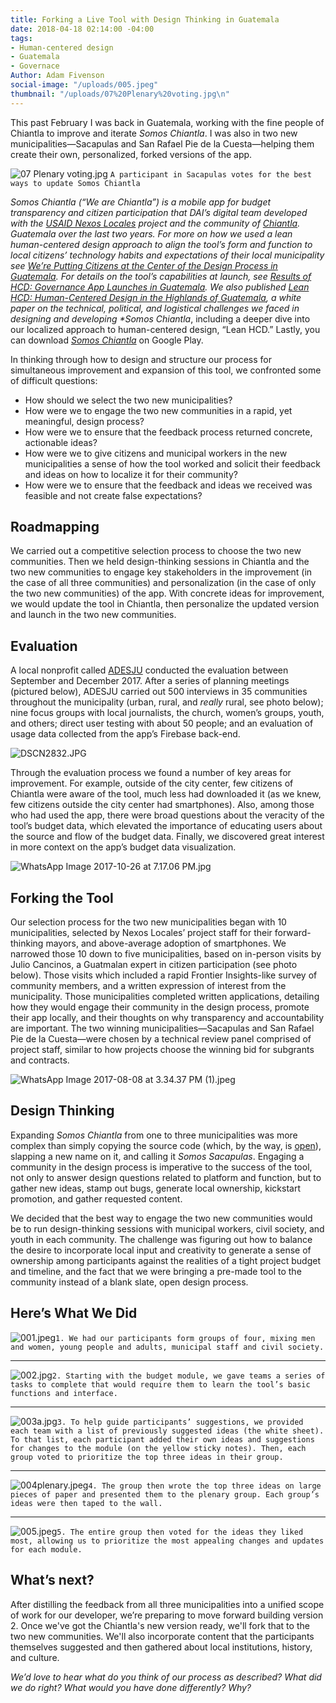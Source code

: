 ```yaml
---
title: Forking a Live Tool with Design Thinking in Guatemala
date: 2018-04-18 02:14:00 -04:00
tags:
- Human-centered design
- Guatemala
- Governace
Author: Adam Fivenson
social-image: "/uploads/005.jpeg"
thumbnail: "/uploads/07%20Plenary%20voting.jpg\n"
---
```


This past February I was back in Guatemala, working with the fine people of Chiantla to improve and iterate *Somos Chiantla*. I was also in two new municipalities—Sacapulas and San Rafael Pie de la Cuesta—helping them create their own, personalized, forked versions of the app. 

![07 Plenary voting.jpg](/uploads/07%20Plenary%20voting.jpg)
`A participant in Sacapulas votes for the best ways to update Somos Chiantla`

<!--more-->

<aside><p><em>Somos Chiantla (“We are Chiantla”) is a mobile app for budget transparency and citizen participation that DAI’s digital team developed with the <a href="https://www.dai.com/our-work/projects/guatemala-nexos-locales">USAID Nexos Locales</a> project and the community of <a href="https://goo.gl/maps/rz1w6hbbEwM2">Chiantla</a>. Guatemala over the last two years. For more on how we used a lean human-centered design approach to align the tool’s form and function to local citizens’ technology habits and expectations of their local municipality see <a href="https://dai-global-digital.com/citizen-centered-design-guatemala.html">We’re Putting Citizens at the Center of the Design Process in Guatemala</a>. For details on the tool’s capabilities at launch, see <a href="https://dai-global-digital.com/governance-app-guatemala.html">Results of HCD: Governance App Launches in Guatemala</a>. We also published <a href="https://dai-global-digital.com/lean-hcd.html">Lean HCD: Human-Centered Design in the Highlands of Guatemala</a>, a white paper on the technical, political, and logistical challenges we faced in designing and developing *Somos Chiantla</em>, including a deeper dive into our localized approach to human-centered design, “Lean HCD.” Lastly, you can download <a href="https://play.google.com/store/apps/details?id=gt.muni.chiantla&amp;hl=en"><em>Somos Chiantla</em></a> on Google Play.</p></aside>

In thinking through how to design and structure our process for simultaneous improvement and expansion of this tool, we confronted some of difficult questions:

* How should we select the two new municipalities?
* How were we to engage the two new communities in a rapid, yet meaningful, design process?
* How were we to ensure that the feedback process returned concrete, actionable ideas?
* How were we to give citizens and municipal workers in the new municipalities a sense of how the tool worked and solicit their feedback and ideas on how to localize it for their community?
* How were we to ensure that the feedback and ideas we received was feasible and not create false expectations?

## Roadmapping

We carried out a competitive selection process to choose the two new communities. Then we held design-thinking sessions in Chiantla and the two new communities to engage key stakeholders in the improvement (in the case of all three communities) and personalization (in the case of only the two new communities) of the app. With concrete ideas for improvement, we would update the tool in Chiantla, then personalize the updated version and launch in the two new communities.

## Evaluation

A local nonprofit called [ADESJU](https://www.facebook.com/Asociaci%C3%B3n-Para-el-Desarrollo-Sostenible-de-la-Juventud-130288017040702/) conducted the evaluation between September and December 2017. After a series of planning meetings (pictured below), ADESJU carried out 500 interviews in 35 communities throughout the municipality (urban, rural, and *really* rural, see photo below); nine focus groups with local journalists, the church, women’s groups, youth, and others; direct user testing with about 50 people; and an evaluation of usage data collected from the app’s Firebase back-end.

![DSCN2832.JPG](/uploads/DSCN2832.JPG)

Through the evaluation process we found a number of key areas for improvement. For example, outside of the city center, few citizens of Chiantla were aware of the tool, much less had downloaded it (as we knew, few citizens outside the city center had smartphones). Also, among those who had used the app, there were broad questions about the veracity of the tool’s budget data, which elevated the importance of educating users about the source and flow of the budget data. Finally, we discovered great interest in more context on the app’s budget data visualization.

![WhatsApp Image 2017-10-26 at 7.17.06 PM.jpg](/uploads/WhatsApp%20Image%202017-10-26%20at%207.17.06%20PM.jpg)

## Forking the Tool

Our selection process for the two new municipalities began with 10 municipalities, selected by Nexos Locales’ project staff for their forward-thinking mayors, and above-average adoption of smartphones. We narrowed those 10 down to five municipalities, based on in-person visits by Julio Cancinos, a Guatmalan expert in citizen participation (see photo below). Those visits which included a rapid Frontier Insights-like survey of community members, and a written expression of interest from the municipality. Those municipalities completed written applications, detailing how they would engage their community in the design process, promote their app locally, and their thoughts on why transparency and accountability are important. The two winning municipalities—Sacapulas and San Rafael Pie de la Cuesta—were chosen by a technical review panel comprised of project staff, similar to how projects choose the winning bid for subgrants and contracts.

![WhatsApp Image 2017-08-08 at 3.34.37 PM (1).jpeg](/uploads/WhatsApp%20Image%202017-08-08%20at%203.34.37%20PM%20(1).jpeg)

## Design Thinking

Expanding *Somos Chiantla* from one to three municipalities was more complex than simply copying the source code (which, by the way, is [open](https://github.com/munis-transparencia-gobierno-abierto/municipalidad-de-chiantla)), slapping a new name on it, and calling it *Somos Sacapulas*. Engaging a community in the design process is imperative to the success of the tool, not only to answer design questions related to platform and function, but to gather new ideas, stamp out bugs, generate local ownership, kickstart promotion, and gather requested content.

We decided that the best way to engage the two new communities would be to run design-thinking sessions with municipal workers, civil society, and youth in each community. The challenge was figuring out how to balance the desire to incorporate local input and creativity to generate a sense of ownership among participants against the realities of a tight project budget and timeline, and the fact that we were bringing a pre-made tool to the community instead of a blank slate, open design process.

## Here’s What We Did

![001.jpeg](/uploads/001.jpeg)`1. We had our participants form groups of four, mixing men and women, young people and adults, municipal staff and civil society.`

---

![002.jpg](/uploads/002.jpg)`2. Starting with the budget module, we gave teams a series of tasks to complete that would require them to learn the tool’s basic functions and interface.`

---

![003a.jpg](/uploads/003a.jpg)`3. To help guide participants’ suggestions, we provided each team with a list of previously suggested ideas (the white sheet). To that list, each participant added their own ideas and suggestions for changes to the module (on the yellow sticky notes). Then, each group voted to prioritize the top three ideas in their group.`

---

![004plenary.jpeg](/uploads/004plenary.jpeg)`4. The group then wrote the top three ideas on large pieces of paper and presented them to the plenary group. Each group’s ideas were then taped to the wall.`

---

![005.jpeg](/uploads/005.jpeg)`5. The entire group then voted for the ideas they liked most, allowing us to prioritize the most appealing changes and updates for each module.`

## What’s next?

After distilling the feedback from all three municipalities into a unified scope of work for our developer, we’re preparing to move forward building version 2. Once we've got the Chiantla's new version ready, we'll fork that to the two new communities. We'll also incorporate content that the participants themselves suggested and then gathered about local institutions, history, and culture. 

*We’d love to hear what do you think of our process as described? What did we do right? What would you have done differently? Why?*